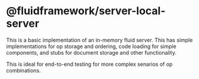 # @fluidframework/server-local-server

This is a basic implementation of an in-memory fluid server. This has simple implementations for op storage and ordering,
code loading for simple components, and stubs for document storage and other functionality.

This is ideal for end-to-end testing for more complex senarios of op combinations.
